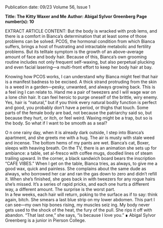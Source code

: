 Publication date: 09/23
Volume 56, Issue 1

**Title: The Kitty Waxer and Me**
**Author: Abigal Sylvor Greenberg**
**Page number(s): 10**

EXTRACT ARTICLE CONTENT:
But the body is wracked with prob­
lems, and there is a comfort in Bianca’s 
determination that at least some of 
those problems can be solved. 
PCOS, the hormonal condition 
from which Bianca suffers, brings 
a host of frustrating and intractable 
metabolic and fertility problems. But 
its telltale symptom is the growth of 
an above-average amount of face and 
body hair. Because of this, Bianca’s 
own grooming routine includes not 
only frequent self-waxing, but also 
perpetual plucking and even facial 
lasering—a multi-front effort to keep 
her body hair at bay.

Knowing how PCOS works, I can 
understand why Bianca might feel that 
hair is a manifest badness to be excised. 
A thick strand protruding from the skin 
is a weed in a garden—pesky, unwanted, 
and always growing back. This is a feel­
ing I can relate to. Hand me a pair of 
tweezers and I will wage war on a lone 
chin hair. It can feel heroic to purge 
oneself of the brittle, wiry enemy. 
Yes, hair is “natural,” but if you 
think every natural bodily function is 
perfect and good, you probably don’t 
have a period, or thighs that touch. 
Some parts of the female body are bad, 
not because the patriarchy said so, but 
because they hurt, or itch, or feel weird. 
Waxing might be a trap, but so 
is the body. So what if I want to be 
smooth as a seal? 

O
n one rainy day, when it is 
already dark outside, I step into 
Bianca’s apartment, and she greets me 
with a hug. 
The air is musty with stale weed and 
incense. The bottom hems of my pants 
are wet. Bianca’s cat, Boxer, sleeps with 
heaving breath. On the TV, there is 
an animation she sets up for ambiance: 
a table, set al-fresco with coffee mugs, 
doodled lines of steam trailing upward. 
In the corner, a black sandwich board 
bears the inscription “CAFE VIBES.” 
When I get on the table, Bianca 
tries, as always, to give me a good wax, 
quick and painless. She complains 
about the same dude as always, who 
borrowed her car and ran the gas down 
to zero and didn’t refill it. 
When she’s finished, she goes back 
in with tweezers for any rogue hairs she’s 
missed. It’s a series of rapid pricks, and 
each one hurts a different way, a different 
amount. The surprise is the worst part.  
In a few weeks, each hair will 
return, poking to the surface as if to say: 
think again, bitch. 
She smears a last blue strip on my 
lower abdomen. This part I can see—my 
own hip bones rising, my muscles seiz­
ing. My body never gets used to the 
shock of the heat, the fury of the pull. 
She rips it off with abandon. 
“That last one,” she says, “is because 
I love you.” ∎
Abigal Sylvor Greenberg is a junior 
in Pierson College.